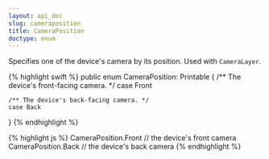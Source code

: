 ```yaml
---
layout: api_doc
slug: cameraposition
title: CameraPosition
doctype: enum
---
```


Specifies one of the device's camera by its position. Used with `CameraLayer`.

<div class="swift-only">
{% highlight swift %}
public enum CameraPosition: Printable {
	/** The device's front-facing camera. */
	case Front

	/** The device's back-facing camera. */
	case Back
}
{% endhighlight %}
</div>
<div class="js-only">
{% highlight js %}
CameraPosition.Front // the device's front camera
CameraPosition.Back // the device's back camera
{% endhighlight %}
</div>